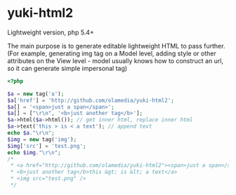 yuki-html2
==========

Lightweight version, php 5.4+

The main purpose is to generate editable lightweight HTML to pass further. (For example, generating img tag on a Model level, adding style or other attributes on the View level - model usually knows how to construct an url, so it can generate simple impersonal tag)


```php
<?php

$a = new tag('a');
$a['href'] = 'http://github.com/olamedia/yuki-html2';
$a[] = '<span>just a span</span>';
$a[] = ["\r\n", '<b>just another tag</b>'];
$a->html($a->html()); // get inner html, replace inner html
$a->text('this > is < a text'); // append text
echo $a."\r\n";
$img = new tag('img');
$img['src'] = 'test.png';
echo $img."\r\n";
/*
 * <a href="http://github.com/olamedia/yuki-html2"><span>just a span</span>
 * <b>just another tag</b>this &gt; is &lt; a text</a>
 * <img src="test.png" />
 */
```
